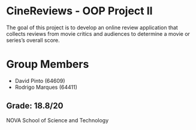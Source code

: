 # CineReviews - OOP Project II
The goal of this project is to develop an online review application that collects reviews from
movie critics and audiences to determine a movie or series’s overall score.

# Group Members
- David Pinto (64609)
- Rodrigo Marques (64411)

## Grade: 18.8/20
NOVA School of Science and Technology
